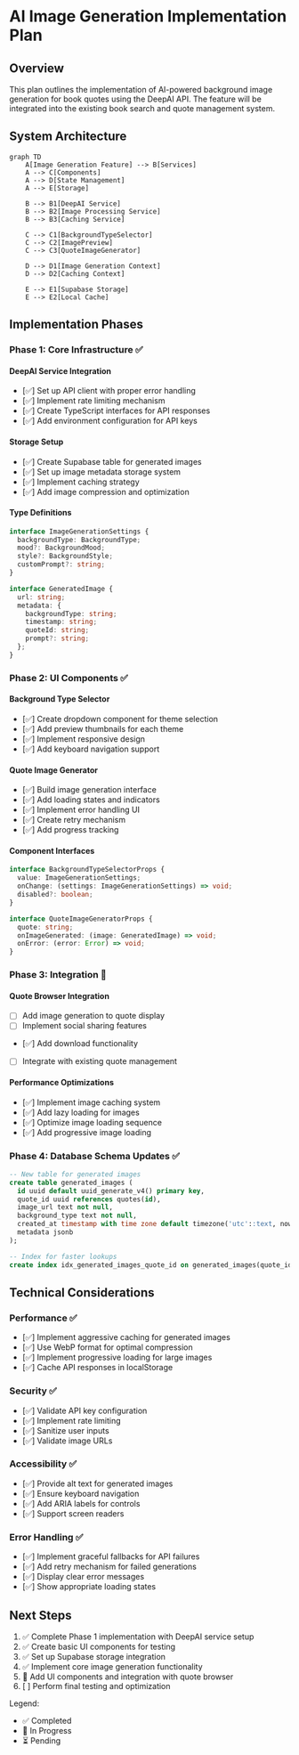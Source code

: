 # AI Image Generation Implementation Plan

## Overview
This plan outlines the implementation of AI-powered background image generation for book quotes using the DeepAI API. The feature will be integrated into the existing book search and quote management system.

## System Architecture

```mermaid
graph TD
    A[Image Generation Feature] --> B[Services]
    A --> C[Components]
    A --> D[State Management]
    A --> E[Storage]

    B --> B1[DeepAI Service]
    B --> B2[Image Processing Service]
    B --> B3[Caching Service]

    C --> C1[BackgroundTypeSelector]
    C --> C2[ImagePreview]
    C --> C3[QuoteImageGenerator]

    D --> D1[Image Generation Context]
    D --> D2[Caching Context]

    E --> E1[Supabase Storage]
    E --> E2[Local Cache]
```

## Implementation Phases

### Phase 1: Core Infrastructure ✅

#### DeepAI Service Integration
- [✅] Set up API client with proper error handling
- [✅] Implement rate limiting mechanism
- [✅] Create TypeScript interfaces for API responses
- [✅] Add environment configuration for API keys

#### Storage Setup
- [✅] Create Supabase table for generated images
- [✅] Set up image metadata storage system
- [✅] Implement caching strategy
- [✅] Add image compression and optimization

#### Type Definitions
```typescript
interface ImageGenerationSettings {
  backgroundType: BackgroundType;
  mood?: BackgroundMood;
  style?: BackgroundStyle;
  customPrompt?: string;
}

interface GeneratedImage {
  url: string;
  metadata: {
    backgroundType: string;
    timestamp: string;
    quoteId: string;
    prompt?: string;
  };
}
```

### Phase 2: UI Components ✅

#### Background Type Selector
- [✅] Create dropdown component for theme selection
- [✅] Add preview thumbnails for each theme
- [✅] Implement responsive design
- [✅] Add keyboard navigation support

#### Quote Image Generator
- [✅] Build image generation interface
- [✅] Add loading states and indicators
- [✅] Implement error handling UI
- [✅] Create retry mechanism
- [✅] Add progress tracking

#### Component Interfaces
```typescript
interface BackgroundTypeSelectorProps {
  value: ImageGenerationSettings;
  onChange: (settings: ImageGenerationSettings) => void;
  disabled?: boolean;
}

interface QuoteImageGeneratorProps {
  quote: string;
  onImageGenerated: (image: GeneratedImage) => void;
  onError: (error: Error) => void;
}
```

### Phase 3: Integration 🔄

#### Quote Browser Integration
- [ ] Add image generation to quote display
- [ ] Implement social sharing features
- [✅] Add download functionality
- [ ] Integrate with existing quote management

#### Performance Optimizations
- [✅] Implement image caching system
- [✅] Add lazy loading for images
- [✅] Optimize image loading sequence
- [✅] Add progressive image loading

### Phase 4: Database Schema Updates ✅

```sql
-- New table for generated images
create table generated_images (
  id uuid default uuid_generate_v4() primary key,
  quote_id uuid references quotes(id),
  image_url text not null,
  background_type text not null,
  created_at timestamp with time zone default timezone('utc'::text, now()),
  metadata jsonb
);

-- Index for faster lookups
create index idx_generated_images_quote_id on generated_images(quote_id);
```

## Technical Considerations

### Performance ✅
- [✅] Implement aggressive caching for generated images
- [✅] Use WebP format for optimal compression
- [✅] Implement progressive loading for large images
- [✅] Cache API responses in localStorage

### Security ✅
- [✅] Validate API key configuration
- [✅] Implement rate limiting
- [✅] Sanitize user inputs
- [✅] Validate image URLs

### Accessibility ✅
- [✅] Provide alt text for generated images
- [✅] Ensure keyboard navigation
- [✅] Add ARIA labels for controls
- [✅] Support screen readers

### Error Handling ✅
- [✅] Implement graceful fallbacks for API failures
- [✅] Add retry mechanism for failed generations
- [✅] Display clear error messages
- [✅] Show appropriate loading states

## Next Steps
1. ✅ Complete Phase 1 implementation with DeepAI service setup
2. ✅ Create basic UI components for testing
3. ✅ Set up Supabase storage integration
4. ✅ Implement core image generation functionality
5. 🔄 Add UI components and integration with quote browser
6. [ ] Perform final testing and optimization

Legend:
- ✅ Completed
- 🔄 In Progress
- ⏳ Pending